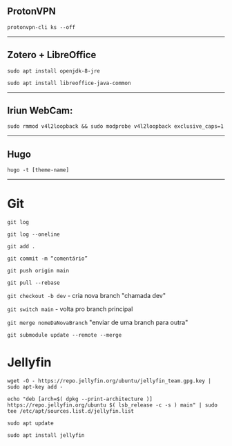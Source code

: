 ## ProtonVPN

`protonvpn-cli ks --off`
***

## Zotero + LibreOffice

`sudo apt install openjdk-8-jre`

`sudo apt install libreoffice-java-common`

* * *

## Iriun WebCam:

`sudo rmmod v4l2loopback && sudo modprobe v4l2loopback exclusive_caps=1`
***

## Hugo

`hugo -t [theme-name]`
***

# Git

`git log`

`git log --oneline`

`git add .`

`git commit -m “comentário”`

`git push origin main`

`git pull --rebase`

`git checkout -b dev`  -  cria nova branch "chamada dev"

`git switch main`  -   volta pro branch principal

`git merge nomeDaNovaBranch`  "enviar de uma branch para outra"

`git submodule update --remote --merge`

# Jellyfin

`wget -O - https://repo.jellyfin.org/ubuntu/jellyfin_team.gpg.key | sudo apt-key add -`

`echo "deb [arch=$( dpkg --print-architecture )] https://repo.jellyfin.org/ubuntu $( lsb_release -c -s ) main" | sudo tee /etc/apt/sources.list.d/jellyfin.list`

`sudo apt update`

`sudo apt install jellyfin`


